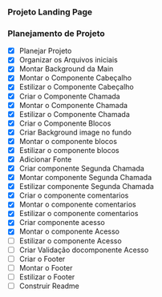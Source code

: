 ### Projeto Landing Page

### Planejamento de Projeto

- [X] Planejar Projeto
- [X] Organizar os Arquivos iniciais
- [X] Montar Background da Main
- [X] Montar o Componente Cabeçalho 
- [X] Estilizar o Componente Cabeçalho 
- [X] Criar o Componente Chamada
- [x] Montar o Componente Chamada 
- [x] Estilizar o Componente Chamada 
- [x] Criar o Componente Blocos
- [x] Criar Background image no fundo
- [X] Montar o componente blocos
- [x] Estilizar o componente blocos
- [x] Adicionar Fonte
- [X] Criar componente Segunda Chamada
- [x] Montar componente Segunda Chamada
- [x] Estilizar componente Segunda Chamada
- [x] Criar o componente comentarios
- [x] Montar o componente comentarios
- [x] Estilizar o componente comentarios
- [x] Criar componente acesso
- [x] Montar o componente Acesso
- [ ] Estilizar o componente Acesso
- [ ] Criar Validação docomponente Acesso
- [ ] Criar o Footer
- [ ] Montar o Footer
- [ ] Estilizar o Footer
- [ ] Construir Readme
